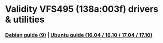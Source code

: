 # Validity VFS495 (138a:003f) drivers &amp; utilities

### [Debian guide (9)](https://github.com/PetreBoboc/vfs495/blob/master/vfs495_debian.md) | [Ubuntu guide (16.04 / 16.10 / 17.04 / 17.10)](https://github.com/PetreBoboc/vfs495/blob/master/vfs495_ubuntu.md)

